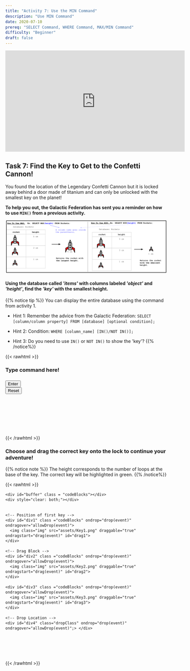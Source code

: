 ```yaml
---
title: "Activity 7: Use the MIN Command"
description: "Use MIN Command"
date: 2020-07-10
prereq: "SELECT Command, WHERE Command, MAX/MIN Command"
difficulty: "Beginner"
draft: false
---
```

<!-- Links for javascript and CSS needed for drop down logic -->
<link rel="stylesheet" href="../default/_default.css" type="text/css"></link>
<link rel="stylesheet" href="../default/_type.css" type="text/css"></link>
<link rel="stylesheet" href="_activity7.css" type="text/css"></link>

<script type="text/javascript" src="../default/_default.js"></script>
<script type="text/javascript" src="../default/_type.js"></script>
<script type="text/javascript" src="../default/alasql.js"></script>
<script type="text/javascript" src="../default/db.js"></script>
<script type="text/javascript" src="_activity7.js"></script>

<p style="text-align: center;"><iframe width="560" height="315" src="https://www.youtube.com/embed/H9BWcnE2a6k" title="YouTube video player" frameborder="0" allow="accelerometer; autoplay; clipboard-write; encrypted-media; gyroscope; picture-in-picture" allowfullscreen></iframe></p>


## Task 7: Find the Key to Get to the Confetti Cannon!

You found the location of the Legendary Confetti Cannon but it is locked away behind a door made of titanium 
and can only be unlocked with the smallest key on the planet! 

**To help you out, the Galactic Federation has sent you a reminder on how to use `MIN()` from a previous activity.**

![Explain](../activity5/assets/max_min.png)

#### Using the database called <i>'items'</i> with columns labeled <i>'object'</i> and <i>'height'</i>, find the <i>'key'</i> with the smallest height.
{{% notice tip %}}
You can display the entire database using the command from activity 1.

* Hint 1: Remember the advice from the Galactic Federation: `SELECT [column/column property] FROM [database] [optional condition];`

* Hint 2: Condition: `WHERE [column_name] [IN()/NOT IN()];` 

* Hint 3: Do you need to use `IN()` or `NOT IN()` to show the 'key'?
{{% /notice%}}
<!-- SQL Type In Activity -->

{{< rawhtml >}}

  <div class="content_scaler">
    <div class="terminal_div" id="terminal_div">
      <div class = "outer">
        <h3 id = "commands" contenteditable="true" onclick="placeholder()">Type command here!</h3>
      </div>
      <div class = "prev">
        <h3 id = "prev"></h3>
      </div>
      <div style="clear: both;"></div> 
      <button class="button button1" onclick="sql()"> Enter </button>
      <div style="clear: both;"></div> 
      <button class = "button reset" onclick="reset()">Reset</button>
    </div> <!-- terminal_div -->
  </div> <!-- content_scaler -->
  <div style="clear: both;"></div> 
  <h1 class="error" id="sqlcommand" style="visibility:hidden"><strong>ERROR INVALID INPUT></strong></h1>
  <table id="table">
    <tr></tr>
  </table>
  <h4 id="story"></h4>

<h4 id="story"></h4>

<br>
{{< /rawhtml >}}

### Choose and drag the correct key onto the lock to continue your adventure!
{{% notice note %}}
The height corresponds to the number of loops at the base of the key. The correct key will be highlighted in green.
{{% /notice%}}

{{< rawhtml >}}

<div class="content_scaler">
  <!-- Player drags key block to drop block to finish mission -->
  <div class="door_div" id="door_div">

    <div id="buffer" class = "codeBlocks"></div>
    <div style="clear: both;"></div> 


    <!-- Position of first key -->
    <div id="div1" class ="codeBlocks" ondrop="drop(event)" ondragover="allowDrop(event)">
      <img class="img" src="assets/Key1.png" draggable="true" ondragstart="drag(event)" id="drag1">
    </div> 

    <!-- Drag Block -->
    <div id="div2" class ="codeBlocks" ondrop="drop(event)" ondragover="allowDrop(event)">
      <img class="img" src="assets/Key2.png" draggable="true" ondragstart="drag(event)" id="drag2">
    </div> 

    <div id="div3" class ="codeBlocks" ondrop="drop(event)" ondragover="allowDrop(event)">
      <img class="img" src="assets/Key3.png" draggable="true" ondragstart="drag(event)" id="drag3">
    </div> 

    <!-- Drop Location -->
    <div id="div4" class="dropClass" ondrop="drop(event)" ondragover="allowDrop(event)";> </div>

  </div> <!-- door_div -->
</div> <!-- content_scaler -->

<!-- Next mission text displays -->
<div id="text1" style="visibility:hidden">
  <h3> You found the Legendary Totem of Fun: Confetti Cannon! </h3>
</div>

<!-- Unhide the Confetti Cannon -->
<img id="cannon" alt="cannon" style="visibility:hidden"/>

<!-- Tells User to continue mission -->
<div class="resume_plot" id="resume_plot" style="visibility:hidden">
  <div class="alert">
    <span id="check">&#10003;</span>
    You've completed the task! Continue to the next mission!
  </div>
</div>
{{< /rawhtml >}}
